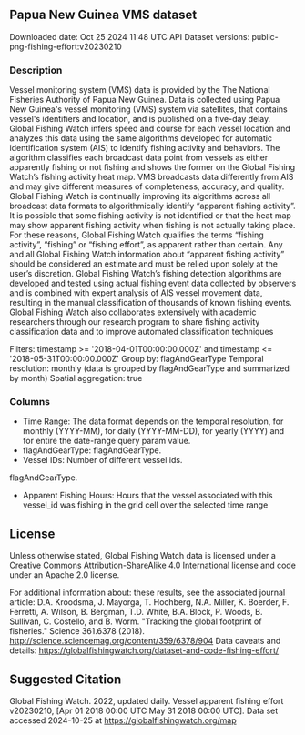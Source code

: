 
## Papua New Guinea VMS dataset
Downloaded date: Oct 25 2024 11:48 UTC
API Dataset versions: public-png-fishing-effort:v20230210

### Description
Vessel monitoring system (VMS) data is provided by the The National Fisheries Authority of Papua New Guinea. Data is collected using Papua New Guinea's vessel monitoring (VMS) system via satellites, that contains vessel's identifiers and location, and is published on a five-day delay. Global Fishing Watch infers speed and course for each vessel location and analyzes this data using the same algorithms developed for automatic identification system (AIS) to identify fishing activity and behaviors. The algorithm classifies each broadcast data point from vessels as either apparently fishing or not fishing and shows the former on the Global Fishing Watch’s fishing activity heat map. VMS broadcasts data differently from AIS and may give different measures of completeness, accuracy, and quality. Global Fishing Watch is continually improving its algorithms across all broadcast data formats to algorithmically identify “apparent fishing activity”. It is possible that some fishing activity is not identified or that the heat map may show apparent fishing activity when fishing is not actually taking place. For these reasons, Global Fishing Watch qualifies the terms “fishing activity”, “fishing” or “fishing effort”, as apparent rather than certain. Any and all Global Fishing Watch information about “apparent fishing activity” should be considered an estimate and must be relied upon solely at the user’s discretion. Global Fishing Watch’s fishing detection algorithms are developed and tested using actual fishing event data collected by observers and is combined with expert analysis of AIS vessel movement data, resulting in the manual classification of thousands of known fishing events. Global Fishing Watch also collaborates extensively with academic researchers through our research program to share fishing activity classification data and to improve automated classification techniques

Filters:  timestamp >= '2018-04-01T00:00:00.000Z' and timestamp <= '2018-05-31T00:00:00.000Z'
Group by: flagAndGearType
Temporal resolution: monthly (data is grouped by flagAndGearType and summarized by month)
Spatial aggregation: true


### Columns

* Time Range: The data format depends on the temporal resolution, for monthly (YYYY-MM), for daily (YYYY-MM-DD), for yearly (YYYY) and for entire the date-range query param value.
* flagAndGearType: flagAndGearType.
* Vessel IDs: Number of different vessel ids.

flagAndGearType.
* Apparent Fishing Hours: Hours that the vessel associated with this vessel_id was fishing in the grid cell over the selected time range


## License
Unless otherwise stated, Global Fishing Watch data is licensed under a Creative Commons Attribution-ShareAlike 4.0 International license and code under an Apache 2.0 license.

For additional information about:
these results, see the associated journal article: D.A. Kroodsma, J. Mayorga, T. Hochberg, N.A. Miller, K. Boerder, F. Ferretti, A. Wilson, B. Bergman, T.D. White, B.A. Block, P. Woods, B. Sullivan, C. Costello, and B. Worm. "Tracking the global footprint of fisheries." Science 361.6378 (2018). http://science.sciencemag.org/content/359/6378/904 
Data caveats and details: https://globalfishingwatch.org/dataset-and-code-fishing-effort/ 
	
## Suggested Citation

Global Fishing Watch. 2022, updated daily. Vessel apparent fishing effort v20230210, [Apr 01 2018 00:00 UTC May 31 2018 00:00 UTC]. Data set accessed 2024-10-25 at https://globalfishingwatch.org/map

